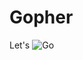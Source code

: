 # Gopher

Let's
![Go](https://img.shields.io/badge/go-%2300ADD8.svg?style=for-the-badge&logo=go&logoColor=white)
